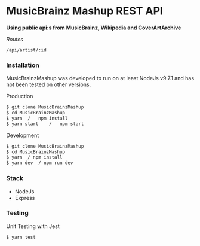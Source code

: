# MusicBrainz Mashup REST API
**Using public api:s from MusicBrainz, Wikipedia and CoverArtArchive**

*Routes*
```
/api/artist/:id
```

### Installation
MusicBrainzMashup was developed to run on at least NodeJs v9.7.1 and has not been tested on other versions.

Production
```sh
$ git clone MusicBrainzMashup
$ cd MusicBrainzMashup
$ yarn  /   npm install
$ yarn start    /   npm start
```

Development
```sh
$ git clone MusicBrainzMashup
$ cd MusicBrainzMashup
$ yarn  / npm install
$ yarn dev  / npm run dev
```

### Stack
* NodeJs
* Express



### Testing
Unit Testing with Jest
```sh
$ yarn test
```
